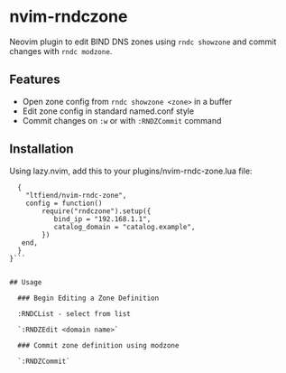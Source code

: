 # nvim-rndczone

Neovim plugin to edit BIND DNS zones using `rndc showzone` and commit changes with `rndc modzone`.

## Features

- Open zone config from `rndc showzone <zone>` in a buffer
- Edit zone config in standard named.conf style
- Commit changes on `:w` or with `:RNDZCommit` command

## Installation

Using lazy.nvim, add this to your plugins/nvim-rndc-zone.lua file:

```return {
  {
    "ltfiend/nvim-rndc-zone",
    config = function()
        require("rndczone").setup({
           bind_ip = "192.168.1.1",
           catalog_domain = "catalog.example",
        })
   end,
  }
}```


## Usage

  ### Begin Editing a Zone Definition

  :RNDCList - select from list

  `:RNDZEdit <domain name>`

  ### Commit zone definition using modzone

  `:RNDZCommit`
